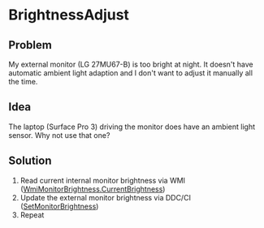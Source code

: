 # BrightnessAdjust

## Problem
My external monitor (LG 27MU67-B)  is too bright at night. It doesn't have automatic ambient light adaption and I don't want to adjust it manually all the time.

## Idea
The laptop (Surface Pro 3) driving the monitor does have an ambient light sensor. Why not use that one?

## Solution
 1. Read current internal monitor brightness via WMI ([WmiMonitorBrightness.CurrentBrightness](https://msdn.microsoft.com/aa394536.aspx))
 2. Update the external monitor brightness via DDC/CI ([SetMonitorBrightness](https://msdn.microsoft.com/dd692972.aspx))
 3. Repeat
